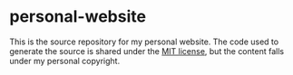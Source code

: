 # personal-website
This is the source repository for my personal website.
The code used to generate the source is shared under the [MIT license](LICENSE),
but the content falls under my personal copyright.
